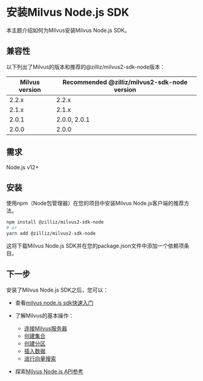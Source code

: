安装Milvus Node.js SDK
====================

本主题介绍如何为Milvus安装Milvus Node.js SDK。

兼容性
---

以下列出了Milvus的版本和推荐的@zilliz/milvus2-sdk-node版本：

| Milvus version | Recommended @zilliz/milvus2-sdk-node version |
| --- | --- |
| 2.2.x | 2.2.x |
| 2.1.x | 2.1.x |
| 2.0.1 | 2.0.0, 2.0.1 |
| 2.0.0 | 2.0.0 |

需求
--

Node.js v12+

安装
--

使用npm（Node包管理器）在您的项目中安装Milvus Node.js客户端的推荐方法。

```bash
npm install @zilliz/milvus2-sdk-node
# or ...
yarn add @zilliz/milvus2-sdk-node

```

这将下载Milvus Node.js SDK并在您的package.json文件中添加一个依赖项条目。

下一步
---

安装了Milvus Node.js SDK之后，您可以：

* 查看[milvus node.js sdk快速入门](https://github.com/milvus-io/milvus-sdk-node)

* 了解Milvus的基本操作：

	+ [连接Milvus服务器](manage_connection.md)
	+ [创建集合](create_collection.md)
	+ [创建分区](create_partition.md)
	+ [插入数据](insert_data.md)
	+ [进行向量搜索](search.md)

* 探索[Milvus Node.js API参考](/api-reference/node/v2.2.x/About.md)
